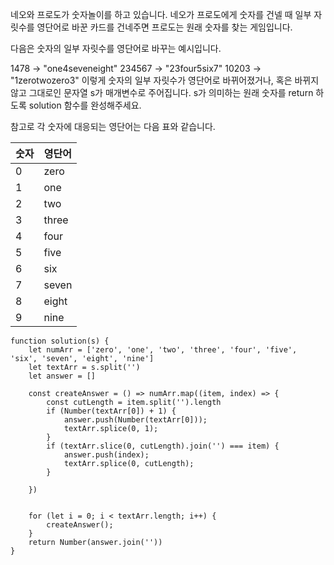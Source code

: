 
네오와 프로도가 숫자놀이를 하고 있습니다. 네오가 프로도에게 숫자를 건넬 때 일부 자릿수를 영단어로 바꾼 카드를 건네주면 프로도는 원래 숫자를 찾는 게임입니다.

다음은 숫자의 일부 자릿수를 영단어로 바꾸는 예시입니다.

1478 → "one4seveneight"
234567 → "23four5six7"
10203 → "1zerotwozero3"
이렇게 숫자의 일부 자릿수가 영단어로 바뀌어졌거나, 혹은 바뀌지 않고 그대로인 문자열 s가 매개변수로 주어집니다. s가 의미하는 원래 숫자를 return 하도록 solution 함수를 완성해주세요.

참고로 각 숫자에 대응되는 영단어는 다음 표와 같습니다.

|숫자|영단어|
|------|---|
|0|zero|
|1|one|
|2|two|
|3|three|
|4|four|
|5|five|
|6|six|
|7|seven|
|8|eight|
|9|nine|
```
function solution(s) {
    let numArr = ['zero', 'one', 'two', 'three', 'four', 'five', 'six', 'seven', 'eight', 'nine']
    let textArr = s.split('')
    let answer = []

    const createAnswer = () => numArr.map((item, index) => {
        const cutLength = item.split('').length 
        if (Number(textArr[0]) + 1) {  
            answer.push(Number(textArr[0]));
            textArr.splice(0, 1);
        }
        if (textArr.slice(0, cutLength).join('') === item) {
            answer.push(index);
            textArr.splice(0, cutLength);
        }

    })


    for (let i = 0; i < textArr.length; i++) {
        createAnswer();
    }
    return Number(answer.join(''))
}
```
